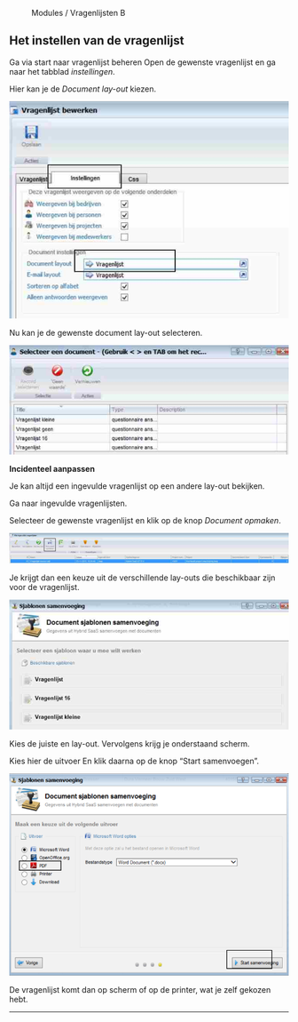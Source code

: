 <properties>
	<page>
		<title>Instellen Vragenlijsten</title>
	</page>
	<menu>
		<position>Modules / Vragenlijsten</position> 
		<title>Instellen Vragenlijsten</title>
	<sort>B</sort>
	</menu>
</properties>

## Het instellen van de vragenlijst ##

Ga via start naar vragenlijst beheren
Open de gewenste vragenlijst en ga naar het tabblad *instellingen*.

Hier kan je de *Document lay-out* kiezen.

![](images/1.jpg) 

Nu kan je de gewenste document lay-out selecteren.

![](images/2.jpg)

**Incidenteel aanpassen**

Je kan altijd een ingevulde vragenlijst op een andere lay-out bekijken.

Ga naar ingevulde vragenlijsten.

Selecteer de gewenste vragenlijst en klik op de knop *Document opmaken*.

![](images/3.jpg)

Je krijgt dan een keuze uit de verschillende lay-outs die beschikbaar zijn voor de vragenlijst.

![](images/4.jpg)

Kies de juiste en lay-out.
Vervolgens krijg je onderstaand scherm.

Kies hier de uitvoer 
En klik daarna op de knop “Start samenvoegen”.

![](images/5.jpg)

De vragenlijst komt dan op scherm of op de printer, wat je zelf gekozen hebt.

----------
